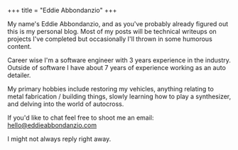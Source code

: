 +++
title = "Eddie Abbondanzio"
+++

My name's Eddie Abbondanzio, and as you've probably already figured out this is my personal blog. Most of my posts will be technical writeups on projects I've completed but occasionally I'll thrown in some humorous content.

Career wise I'm a software engineer with 3 years experience in the industry. Outside of software I have about 7 years of experience working as an auto detailer.

My primary hobbies include restoring my vehicles, anything relating to metal fabrication / building things, slowly learning how to play a synthesizer, and delving into the world of autocross.

If you'd like to chat feel free to shoot me an email: hello@eddieabbondanzio.com

I might not always reply right away.
